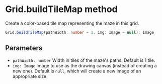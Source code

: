 # Grid.buildTileMap method

Create a color-based tile map representing the maze in this grid.

```typescript
Grid.buildTileMap(pathWidth: number = 1, img: Image = null): Image
```

## Parameters

- `pathWidth: number` Width in tiles of the maze's paths. Default is 1 tile.
- `img: Image` Image to use as the drawing canvas (instead of creating a new one). Default is `null`, which will create a new image of an appropriate size.